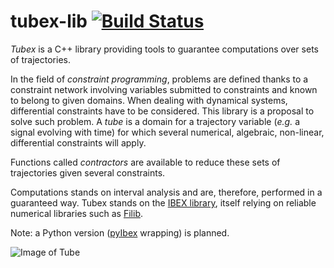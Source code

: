 # tubex-lib [![Build Status](https://travis-ci.org/SimonRohou/tube-lib.svg)](https://travis-ci.org/SimonRohou/tube-lib)

*Tubex* is a C++ library providing tools to guarantee computations over sets of trajectories. 

In the field of *constraint programming*, problems are defined thanks to a constraint network involving variables submitted to constraints and known to belong to given domains. When dealing with dynamical systems, differential constraints have to be considered.
This library is a proposal to solve such problem. A *tube* is a domain for a trajectory variable (*e.g.* a signal evolving with time) for which several numerical, algebraic, non-linear, differential constraints will apply.

Functions called *contractors* are available to reduce these sets of trajectories given several constraints.

Computations stands on interval analysis and are, therefore, performed in a guaranteed way.
Tubex stands on the [IBEX library](http://www.ibex-lib.org), itself relying on reliable numerical libraries such as [Filib](http://www2.math.uni-wuppertal.de/~xsc/software/filib.html).

Note: a Python version ([pyIbex](http://www.ensta-bretagne.fr/desrochers/pyibex) wrapping) is planned.


![Image of Tube](http://rawgit.com/SimonRohou/tubex-lib/master/doc/img/tube_slices.png)